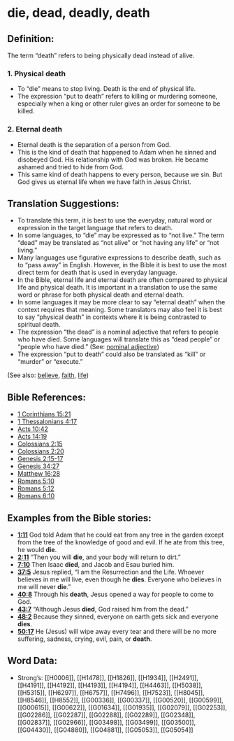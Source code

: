 # die, dead, deadly, death

## Definition:

The term “death” refers to being physically dead instead of alive.

### 1. Physical death

* To “die” means to stop living. Death is the end of physical life.
* The expression “put to death” refers to killing or murdering someone, especially when a king or other ruler gives an order for someone to be killed.

### 2. Eternal death

* Eternal death is the separation of a person from God.
* This is the kind of death that happened to Adam when he sinned and disobeyed God. His relationship with God was broken. He became ashamed and tried to hide from God.
* This same kind of death happens to every person, because we sin. But God gives us eternal life when we have faith in Jesus Christ.

## Translation Suggestions:

* To translate this term, it is best to use the everyday, natural word or expression in the target language that refers to death.
* In some languages, to “die” may be expressed as to “not live.” The term “dead” may be translated as “not alive” or “not having any life” or “not living.”
* Many languages use figurative expressions to describe death, such as to “pass away” in English. However, in the Bible it is best to use the most direct term for death that is used in everyday language.
* In the Bible, eternal life and eternal death are often compared to physical life and physical death. It is important in a translation to use the same word or phrase for both physical death and eternal death.
* In some languages it may be more clear to say “eternal death” when the context requires that meaning. Some translators may also feel it is best to say “physical death” in contexts where it is being contrasted to spiritual death.
* The expression “the dead” is a nominal adjective that refers to people who have died. Some languages will translate this as “dead people” or “people who have died.” (See: [nominal adjective](../../translate/figs-nominaladj))
* The expression “put to death” could also be translated as “kill” or “murder” or “execute.”

(See also: [believe](../kt/believe.md), [faith](../kt/faith.md), [life](../kt/life.md))

## Bible References:

* [1 Corinthians 15:21](rc://en/tn/help/1co/15/21)
* [1 Thessalonians 4:17](rc://en/tn/help/1th/04/17)
* [Acts 10:42](rc://en/tn/help/act/10/42)
* [Acts 14:19](rc://en/tn/help/act/14/19)
* [Colossians 2:15](rc://en/tn/help/col/02/15)
* [Colossians 2:20](rc://en/tn/help/col/02/20)
* [Genesis 2:15-17](rc://en/tn/help/gen/02/15)
* [Genesis 34:27](rc://en/tn/help/gen/34/27)
* [Matthew 16:28](rc://en/tn/help/mat/16/28)
* [Romans 5:10](rc://en/tn/help/rom/05/10)
* [Romans 5:12](rc://en/tn/help/rom/05/12)
* [Romans 6:10](rc://en/tn/help/rom/06/10)

## Examples from the Bible stories:

* __[1:11](rc://en/tn/help/obs/01/11)__ God told Adam that he could eat from any tree in the garden except from the tree of the knowledge of good and evil. If he ate from this tree, he would __die__.
* __[2:11](rc://en/tn/help/obs/02/11)__ “Then you will __die__, and your body will return to dirt.”
* __[7:10](rc://en/tn/help/obs/07/10)__ Then Isaac __died__, and Jacob and Esau buried him.
* __[37:5](rc://en/tn/help/obs/37/05)__ Jesus replied, “I am the Resurrection and the Life. Whoever believes in me will live, even though he __dies__. Everyone who believes in me will never __die__.”
* __[40:8](rc://en/tn/help/obs/40/08)__ Through his __death__, Jesus opened a way for people to come to God.
* __[43:7](rc://en/tn/help/obs/43/07)__ “Although Jesus __died__, God raised him from the dead.”
* __[48:2](rc://en/tn/help/obs/48/02)__ Because they sinned, everyone on earth gets sick and everyone __dies__.
* __[50:17](rc://en/tn/help/obs/50/17)__ He (Jesus) will wipe away every tear and there will be no more suffering, sadness, crying, evil, pain, or __death__.

## Word Data:

* Strong’s: [[H0006]], [[H1478]], [[H1826]], [[H1934]], [[H2491]], [[H4191]], [[H4192]], [[H4193]], [[H4194]], [[H4463]], [[H5038]], [[H5315]], [[H6297]], [[H6757]], [[H7496]], [[H7523]], [[H8045]], [[H8546]], [[H8552]], [[G00336]], [[G00337]], [[G00520]], [[G00599]], [[G00615]], [[G00622]], [[G01634]], [[G01935]], [[G02079]], [[G02253]], [[G02286]], [[G02287]], [[G02288]], [[G02289]], [[G02348]], [[G02837]], [[G02966]], [[G03498]], [[G03499]], [[G03500]], [[G04430]], [[G04880]], [[G04881]], [[G05053]], [[G05054]]
